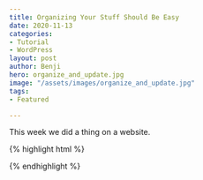 ```yaml
---
title: Organizing Your Stuff Should Be Easy
date: 2020-11-13
categories:
- Tutorial
- WordPress
layout: post
author: Benji
hero: organize_and_update.jpg
image: "/assets/images/organize_and_update.jpg"
tags:
- Featured

---
```

This week we did a thing on a website.

{% highlight html %}
<div class='boop'></div>
{% endhighlight %}